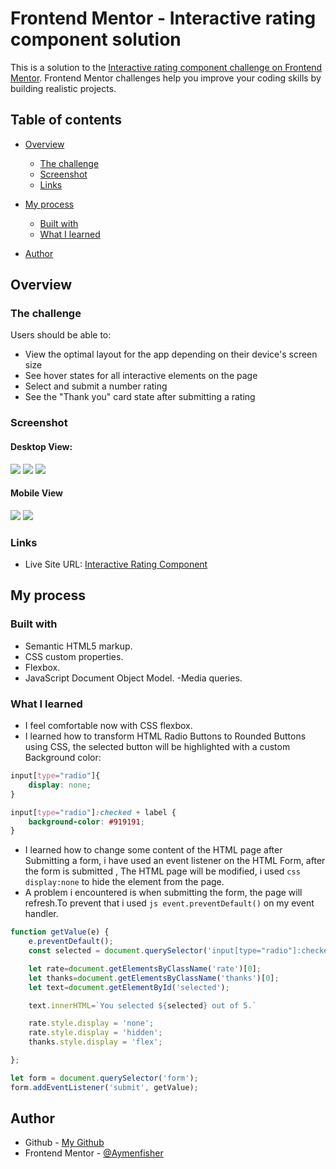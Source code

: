 # Frontend Mentor - Interactive rating component solution

This is a solution to the [Interactive rating component challenge on Frontend Mentor](https://www.frontendmentor.io/challenges/interactive-rating-component-koxpeBUmI). Frontend Mentor challenges help you improve your coding skills by building realistic projects. 

## Table of contents

- [Overview](#overview)
  - [The challenge](#the-challenge)
  - [Screenshot](#screenshot)
  - [Links](#links)
- [My process](#my-process)
  - [Built with](#built-with)
  - [What I learned](#what-i-learned)

- [Author](#author)

## Overview

### The challenge

Users should be able to:

- View the optimal layout for the app depending on their device's screen size
- See hover states for all interactive elements on the page
- Select and submit a number rating
- See the "Thank you" card state after submitting a rating

### Screenshot
#### Desktop View:
![](./screenshots/desktop-1.png)
![](./screenshots/desktop-2.png)
![](./screenshots/desktop3.png)
#### Mobile View
![](./screenshots/mobile-1.png)
![](./screenshots/mobile-2.png)


### Links

- Live Site URL: [Interactive Rating Component](https://aymenfisher.github.io/interactive-rating-component/)

## My process

### Built with

- Semantic HTML5 markup.
- CSS custom properties.
- Flexbox.
- JavaScript Document Object Model.
-Media queries.



### What I learned

- I feel comfortable now with CSS flexbox.
- I learned how to transform HTML Radio Buttons to Rounded Buttons using CSS, the selected button will be highlighted with a custom Background color:
```css
input[type="radio"]{
    display: none;
}

input[type="radio"]:checked + label {
    background-color: #919191;
}
```
- I learned how to change some content of the HTML page after Submitting a form, i have used an event listener on the HTML Form, after the form is submitted , The HTML page will be modified, i used ```css display:none``` to hide the element from the page.
- A problem i encountered is when submitting the form, the page will refresh.To prevent that i used ```js event.preventDefault()``` on my event handler.
```js
function getValue(e) {
    e.preventDefault();
    const selected = document.querySelector('input[type="radio"]:checked').value;

    let rate=document.getElementsByClassName('rate')[0];
    let thanks=document.getElementsByClassName('thanks')[0];
    let text=document.getElementById('selected');

    text.innerHTML=`You selected ${selected} out of 5.`

    rate.style.display = 'none';
    rate.style.display = 'hidden';
    thanks.style.display = 'flex';

};

let form = document.querySelector('form');
form.addEventListener('submit', getValue); 
```

## Author

- Github - [My Github](https://github.com/Aymenfisher)
- Frontend Mentor - [@Aymenfisher](https://www.frontendmentor.io/profile/Aymenfisher)



